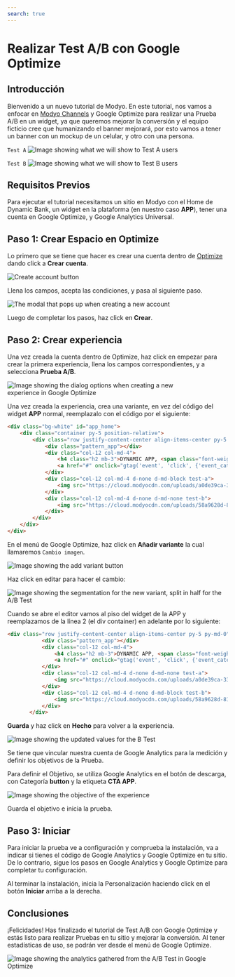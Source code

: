 ```yaml
---
search: true
---
```


# Realizar Test A/B con Google Optimize

## Introducción

Bienvenido a un nuevo tutorial de Modyo. En este tutorial, nos vamos a enfocar en [Modyo Channels](/es/platform/channels) y Google Optimize para realizar una Prueba A/B en un widget, ya que queremos mejorar la conversión y el equipo ficticio cree que humanizando el banner mejorará, por esto vamos a tener un banner con un mockup de un celular, y otro con una persona.

<code>Test A</code>
<img src="/assets/img/tutorials/optimize/testa.png" style="max-width: 450px;margin: auto 0;" alt="Image showing what we will show to Test A users"/>

<code>Test B</code>
<img src="/assets/img/tutorials/optimize/testb.png" style="max-width: 450px;margin: auto 0;" alt="Image showing what we will show to Test B users"/>

## Requisitos Previos

Para ejecutar el tutorial necesitamos un sitio en Modyo con el Home de Dynamic Bank, un widget en la plataforma (en nuestro caso **APP**), tener una cuenta en Google Optimize, y Google Analytics Universal.

## Paso 1: Crear Espacio en Optimize

Lo primero que se tiene que hacer es crear una cuenta dentro de [Optimize](https://optimize.google.com/) dando click a <b>Crear cuenta</b>.

<img src="/assets/img/tutorials/optimize/crear-cuenta.png" style="max-width: 450px;margin: auto 0;" alt="Create account button"/>

Llena los campos, acepta las condiciones, y pasa al siguiente paso.

<img src="/assets/img/tutorials/optimize/modal-cuenta.png" style="max-width: 450px;margin: auto 0;" alt="The modal that pops up when creating a new account"/>

Luego de completar los pasos, haz click en <b>Crear</b>.

## Paso 2: Crear experiencia

Una vez creada la cuenta dentro de Optimize, haz click en empezar para crear la primera experiencia, llena los campos correspondientes, y a selecciona <b>Prueba A/B</b>.

<img src="/assets/img/tutorials/optimize/ab.png" style="max-width: 450px;margin: auto 0;" alt="Image showing the dialog options when creating a new experience in Google Optimize"/>

Una vez creada la experiencia, crea una variante, en vez del código del widget <b>APP</b> normal,  reemplazalo con el código por el siguiente:

```html
<div class="bg-white" id="app_home">
	<div class="container py-5 position-relative">
		<div class="row justify-content-center align-items-center py-5 py-md-0">
			<div class="pattern_app"></div>
			<div class="col-12 col-md-4">
				<h4 class="h2 mb-3">DYNAMIC APP, <span class="font-weight-normal">take your bank everywhere</span></h4>
				<a href="#" onclick="gtag('event', 'click', {'event_category': 'button', 'event_label': 'CTA APP', 'value': 0});"><img src="https://cloud.modyocdn.com/uploads/36e7b591-d60d-4312-b1ad-cd984533206a/original/download_app.png" alt="Download"></a>
			</div>
			<div class="col-12 col-md-4 d-none d-md-block test-a">
				<img src="https://cloud.modyocdn.com/uploads/a0de39ca-33aa-4790-b88e-492d2d665371/original/woman_app.png" alt="Woman App">
			</div>
			<div class="col-12 col-md-4 d-none d-md-none test-b">
				<img src="https://cloud.modyocdn.com/uploads/58a9628d-81c8-44b1-97a1-bd585c186931/original/app_bank.png" alt="App">
			</div>
		</div>
	</div>
</div>
```

En el menú de Google Optimize, haz click en <b>Añadir variante</b> la cual llamaremos <code>Cambio imagen</code>.

<img src="/assets/img/tutorials/optimize/ab-variante.png" style="max-width: 750px;margin: auto 0;" alt="Image showing the add variant button"/>

Haz click en editar para hacer el cambio:

<img src="/assets/img/tutorials/optimize/ab_variante.png" style="max-width: 750px;margin: auto 0;" alt="Image showing the segmentation for the new variant, split in half for the A/B Test"/>

Cuando se abre el editor vamos al piso del widget de la APP y reemplazamos de la línea 2 (el div container) en adelante por lo siguiente:

 ```html
<div class="row justify-content-center align-items-center py-5 py-md-0">
			<div class="pattern_app"></div>
			<div class="col-12 col-md-4">
				<h4 class="h2 mb-3">DYNAMIC APP, <span class="font-weight-normal">take your bank everywhere</span></h4>
				<a href="#" onclick="gtag('event', 'click', {'event_category': 'button', 'event_label': 'CTA APP', 'value': 1});"><img src="https://cloud.modyocdn.com/uploads/36e7b591-d60d-4312-b1ad-cd984533206a/original/download_app.png" alt="Download"></a>
			</div>
			<div class="col-12 col-md-4 d-none d-md-none test-a">
				<img src="https://cloud.modyocdn.com/uploads/a0de39ca-33aa-4790-b88e-492d2d665371/original/woman_app.png" alt="Woman App">
			</div>
			<div class="col-12 col-md-4 d-none d-md-block test-b">
				<img src="https://cloud.modyocdn.com/uploads/58a9628d-81c8-44b1-97a1-bd585c186931/original/app_bank.png" alt="App">
			</div>
		</div>
  ```
<b>Guarda</b> y haz click en <b>Hecho</b> para volver a la experiencia.

<img src="/assets/img/tutorials/optimize/50_50.png" style="max-width: 750px;margin: auto 0;" alt="Image showing the updated values for the B Test"/>

Se tiene que vincular nuestra cuenta de Google Analytics para la medición y definir los objetivos de la Prueba.

Para definir el Objetivo, se utiliza Google Analytics en el botón de descarga, con Categoría <b>button</b> y la etiqueta <b>CTA APP</b>.

<img src="/assets/img/tutorials/optimize/objetivos.png" style="max-width: 750px;margin: auto 0;" alt="Image showing the objective of the experience"/>

Guarda el objetivo e inicia la prueba.

## Paso 3: Iniciar

Para iniciar la prueba ve a configuración y comprueba la instalación, va a indicar si tienes el código de Google Analytics y Google Optimize en tu sitio. De lo contrario, sigue los pasos en Google Analytics y Google Optimize para completar tu configuración.

Al terminar la instalación, inicia la Personalización haciendo click en el botón <b>Iniciar</b> arriba a la derecha.

## Conclusiones

¡Felicidades! Has finalizado el tutorial de Test A/B con Google Optimize y estás listo para realizar Pruebas en tu sitio y mejorar la conversión. Al tener estadísticas de uso, se podrán ver desde el menú de Google Optimize.

<img src="/assets/img/tutorials/optimize/analytics.png" style="max-width: 750px;margin: auto 0;" alt="Image showing the analytics gathered from the A/B Test in Google Optimize"/>